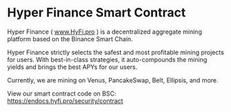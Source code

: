 # Hyper Finance Smart Contract

Hyper Finance ( www.HyFi.pro ) is a decentralized aggregate mining platform based on the ‌Binance‌ Smart Chain.

Hyper Finance strictly selects the safest and most profitable mining projects for users. With best-in-class strategies, it auto-compounds the mining yields and brings the best APYs for our users.

Currently, we are mining on Venus, PancakeSwap, Belt, Ellipsis, and more.

View our smart contract code on BSC: https://endocs.hyfi.pro/security/contract
